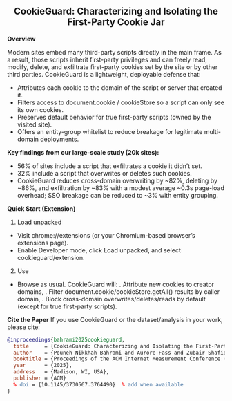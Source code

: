 <h2 align="center">CookieGuard: Characterizing and Isolating the First-Party Cookie Jar</h2>

**Overview**

Modern sites embed many third-party scripts directly in the main frame. As a result, those scripts inherit first-party privileges and can freely read, modify, delete, and exfiltrate first-party cookies set by the site or by other third parties. CookieGuard is a lightweight, deployable defense that:
- Attributes each cookie to the domain of the script or server that created it.
- Filters access to document.cookie / cookieStore so a script can only see its own cookies.
- Preserves default behavior for true first-party scripts (owned by the visited site).
- Offers an entity-group whitelist to reduce breakage for legitimate multi-domain deployments.

**Key findings from our large-scale study (20k sites):**
- 56% of sites include a script that exfiltrates a cookie it didn’t set.
- 32% include a script that overwrites or deletes such cookies.
- CookieGuard reduces cross-domain overwriting by ~82%, deleting by ~86%, and exfiltration by ~83% with a modest average ~0.3s page-load overhead; SSO breakage can be reduced to ~3% with entity grouping.

**Quick Start (Extension)**
1. Load unpacked
- Visit chrome://extensions (or your Chromium-based browser’s extensions page).
- Enable Developer mode, click Load unpacked, and select cookieguard/extension.

2. Use
- Browse as usual. CookieGuard will:
    . Attribute new cookies to creator domains,
    . Filter document.cookie/cookieStore.getAll() results by caller domain,
    . Block cross-domain overwrites/deletes/reads by default (except for true first-party scripts).

**Cite the Paper**
If you use CookieGuard or the dataset/analysis in your work, please cite:
```bibtex
@inproceedings{bahrami2025cookieguard,
  title     = {CookieGuard: Characterizing and Isolating the First-Party Cookie Jar},
  author    = {Pouneh Nikkhah Bahrami and Aurore Fass and Zubair Shafiq},
  booktitle = {Proceedings of the ACM Internet Measurement Conference (IMC '25)},
  year      = {2025},
  address   = {Madison, WI, USA},
  publisher = {ACM}
  % doi = {10.1145/3730567.3764490}  % add when available
}

